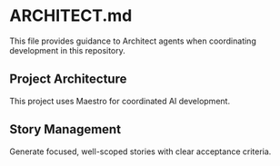 # ARCHITECT.md

This file provides guidance to Architect agents when coordinating development in this repository.

## Project Architecture

This project uses Maestro for coordinated AI development.

## Story Management

Generate focused, well-scoped stories with clear acceptance criteria.
